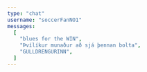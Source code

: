 ```yaml
---
type: "chat"
username: "soccerFanNO1"
messages:
  [
    "blues for the WIN",
    "Þvílíkur munaður að sjá þennan bolta",
    "GULLDRENGURINN",
  ]
---
```

